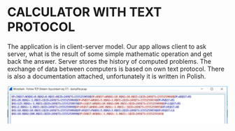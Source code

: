 # CALCULATOR WITH TEXT PROTOCOL

The application is in client-server model. Our app allows client to ask server, what is the result of some simple mathematic operation and get back the answer. Server stores the history of computed problems. The exchange of data between computers is based on own text protocol. There is also a documentation attached, unfortunately it is written in Polish.

![12345](https://github.com/WangHoHan/calculator-with-text-protocol/blob/master/calculator-with-text-protocol.png)
